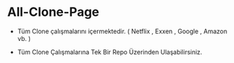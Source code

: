 # All-Clone-Page

- Tüm Clone çalışmalarını içermektedir. ( Netflix , Exxen , Google , Amazon vb. )

- Tüm Clone Çalışmalarına Tek Bir Repo Üzerinden Ulaşabilirsiniz. 
